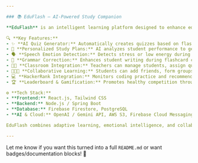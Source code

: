 ```yaml
---

### 📚 EduFlash – AI-Powered Study Companion  

**EduFlash** is an intelligent learning platform designed to enhance education through AI, real-time analytics, and collaborative tools. Built for school, college, and medical students, EduFlash empowers users to create and share flashcards, generate personalized quizzes using AI, and track academic progress with data-driven insights.

🔍 **Key Features:**  
- ✨ **AI Quiz Generator:** Automatically creates quizzes based on flashcards using NLP models.  
- 📅 **Personalized Study Plans:** AI analyzes student performance to generate daily/weekly study schedules.  
- 🗣️ **Speech Emotion Detection:** Detects stress or low energy during study sessions and offers motivational feedback.  
- 📝 **Grammar Correction:** Enhances student writing during flashcard creation and quiz answers.  
- 👨‍🏫 **Classroom Integration:** Teachers can manage students, assign quizzes, and track classroom performance.  
- 🧑‍🤝‍🧑 **Collaborative Learning:** Students can add friends, form groups, and share flashcards and quizzes.  
- 💻 **HackerRank Integration:** Monitors coding practice and recommends improvements based on coding progress.  
- 🏆 **Leaderboard & Gamification:** Promotes healthy competition through quiz points and rankings.

⚙️ **Tech Stack:**  
- **Frontend:** React.js, Tailwind CSS  
- **Backend:** Node.js / Spring Boot  
- **Database:** Firebase Firestore, PostgreSQL  
- **AI & Cloud:** OpenAI / Gemini API, AWS S3, Firebase Cloud Messaging  

EduFlash combines adaptive learning, emotional intelligence, and collaboration into one unified platform—making studying smarter, more efficient, and more human.

---
```


Let me know if you want this turned into a full `README.md` or want badges/documentation blocks! 🚀
